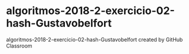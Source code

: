 # algoritmos-2018-2-exercicio-02-hash-Gustavobelfort
algoritmos-2018-2-exercicio-02-hash-Gustavobelfort created by GitHub Classroom
